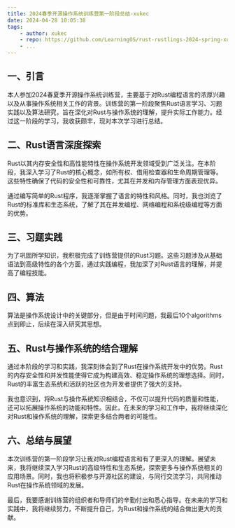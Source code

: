 ```yaml
---
title: 2024春季开源操作系统训练营第一阶段总结-xukec
date: 2024-04-28 10:05:38
tags:
    - author: xukec
    - repo: https://github.com/LearningOS/rust-rustlings-2024-spring-xukec.git
    - ...
---
```


## 一、引言

本人参加2024春夏季开源操作系统训练营，主要基于对Rust编程语言的浓厚兴趣以及从事操作系统相关工作的背景。训练营的第一阶段聚焦Rust语言学习、习题实践以及算法研究，旨在深化对Rust与操作系统的理解，提升实际工作能力。经过这一阶段的学习，我收获颇丰，现对本次学习进行总结。

## 二、Rust语言深度探索

Rust以其内存安全性和高性能特性在操作系统开发领域受到广泛关注。在本阶段，我深入学习了Rust的核心概念，如所有权、借用检查器和生命周期管理等。这些特性确保了代码的安全性和可靠性，尤其在并发和内存管理方面表现优异。

通过编写简单的Rust程序，我逐渐掌握了语言的特性和风格。同时，我也浏览了Rust的标准库和生态系统，了解了其在并发编程、网络编程和系统级编程等方面的优势。

## 三、习题实践

为了巩固所学知识，我积极完成了训练营提供的Rust习题。这些习题涉及从基础语法到高级特性的各个方面，通过实践编程，我加深了对Rust语言的理解，并提高了编程技能。

## 四、算法

算法是操作系统设计中的关键部分，但是由于时间问题，我最后10个algorithms点到即止，后续在深入研究其思想。

## 五、Rust与操作系统的结合理解

通过本阶段的学习和实践，我深刻体会到了Rust在操作系统开发中的优势。Rust的内存安全性和并发性能使得它成为构建高效、稳定操作系统的理想选择。同时，Rust的丰富生态系统和活跃的社区也为开发者提供了强大的支持。

我也意识到，将Rust与操作系统知识相结合，不仅可以提升代码的质量和性能，还可以拓展操作系统的功能和特性。因此，在未来的学习和工作中，我将继续深化对Rust和操作系统的理解，探索更多结合两者的可能性。

## 六、总结与展望

本次训练营的第一阶段学习让我对Rust编程语言和有了更深入的理解。展望未来，我将继续深入学习Rust的高级特性和生态系统，探索更多与操作系统相关的应用场景。同时，我也将积极参与开源社区的建设，与同行交流学习，共同推动Rust在操作系统领域的发展。

最后，我要感谢训练营的组织者和导师们的辛勤付出和悉心指导。在未来的学习和实践中，我将继续努力，不断提升自己，为Rust和操作系统的结合做出更大的贡献。
